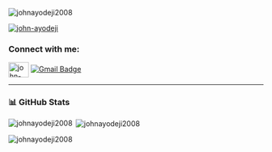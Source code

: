 <p align="left"> <img src="https://komarev.com/ghpvc/?username=john-ayodeji&label=Profile%20views&color=0e75b6&style=flat" alt="johnayodeji2008" /> </p>

<p align="left"> <a href="https://github.com/ryo-ma/github-profile-trophy"><img src="https://github-profile-trophy.vercel.app/?username=john-ayodeji" alt="john-ayodeji" /></a> </p>

<h3 align="left">Connect with me:</h3>
<p align="left">
<a href="https://linkedin.com/in/john-ayodeji08" target="blank"><img align="center" src="https://raw.githubusercontent.com/rahuldkjain/github-profile-readme-generator/master/src/images/icons/Social/linked-in-alt.svg" alt="john-ayodeji08" height="30" width="40" /></a>
<a href="mailto:johnayodeji2008@gmail.com">
  <img src="https://img.shields.io/badge/Gmail-D14836?style=for-the-badge&logo=gmail&logoColor=white" alt="Gmail Badge" />
</a>

</p>


---

### 📊 GitHub Stats

<p><img align="left" src="https://github-readme-stats.vercel.app/api/top-langs?username=john-ayodeji&show_icons=true&locale=en&layout=compact" alt="johnayodeji2008" /></p>

<p>&nbsp;<img align="center" src="https://github-readme-stats.vercel.app/api?username=john-ayodeji&show_icons=true&locale=en" alt="johnayodeji2008" /></p>

<p><img align="center" src="https://github-readme-streak-stats.herokuapp.com/?user=john-ayodeji&" alt="johnayodeji2008" /></p>
